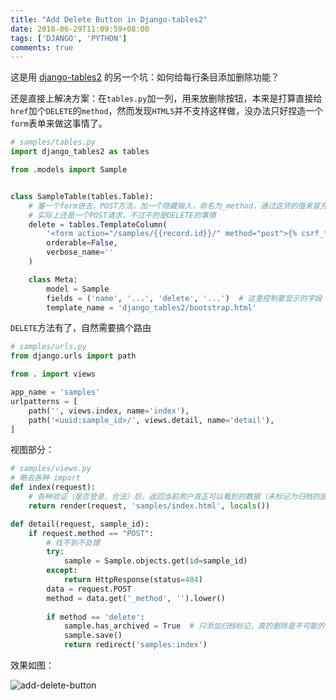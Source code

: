 ```yaml
---
title: "Add Delete Button in Django-tables2"
date: 2018-06-29T11:09:59+08:00
tags: ['DJANGO', 'PYTHON']
comments: true
---
```


这是用 [django-tables2](https://django-tables2.readthedocs.io/en/latest/) 的另一个坑：如何给每行条目添加删除功能？

还是直接上解决方案：在`tables.py`加一列，用来放删除按钮，本来是打算直接给`href`加个`DELETE`的`method`，然而发现`HTML5`并不支持这样做，没办法只好捏造一个`form`表单来做这事情了。

```python
# samples/tables.py
import django_tables2 as tables

from .models import Sample


class SampleTable(tables.Table):    
    # 塞一个form进去，POST方法，加一个隐藏输入，命名为_method，通过这货的值来冒充DELETE方法
    # 实际上还是一个POST请求，不过干的是DELETE的事情
    delete = tables.TemplateColumn(
        '<form action="/samples/{{record.id}}/" method="post">{% csrf_token %}<input type="hidden" name="_method" value="delete"><button data-toggle="tooltip" title="Please note that deletion cannot be undone" type="submit" class="btn btn-danger btn-xs">delete</button></form>',
        orderable=False,
        verbose_name=''
    )

    class Meta:
        model = Sample
        fields = ('name', '...', 'delete', '...')  # 这里控制要显示的字段
        template_name = 'django_tables2/bootstrap.html'
```

`DELETE`方法有了，自然需要搞个路由

```python
# samples/urls.py
from django.urls import path

from . import views

app_name = 'samples'
urlpatterns = [
    path('', views.index, name='index'),
    path('<uuid:sample_id>/', views.detail, name='detail'),
]
```

视图部分：

```python
# samples/views.py
# 略去各种 import
def index(request):
    # 各种验证（是否登录、合法）后，返回当前用户真正可以看到的数据（未标记为归档的部分）
    return render(request, 'samples/index.html', locals())

def detail(request, sample_id):
    if request.method == "POST":
        # 找不到不处理
        try:
            sample = Sample.objects.get(id=sample_id)
        except:
            return HttpResponse(status=404)
        data = request.POST
        method = data.get('_method', '').lower()
        
        if method == 'delete':
            sample.has_archived = True  # 只添加归档标记，真的删除是不可能的，万一有用呢
            sample.save()
            return redirect('samples:index')
```

效果如图：

![add-delete-button](https://blog-1253877569.cos.ap-chengdu.myqcloud.com/ext/jpg/2018/6/45e42b6a890cafda88510a096f8cf526.jpg)

